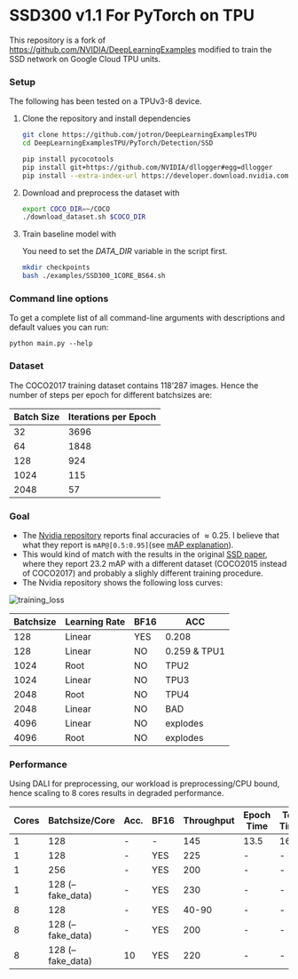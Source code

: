 # **SSD300 v1.1 For PyTorch on TPU**

This repository is a fork of https://github.com/NVIDIA/DeepLearningExamples modified to train the SSD network on Google Cloud TPU units.

### Setup

The following has been tested on a TPUv3-8 device. 

1. Clone the repository and install dependencies

   ```bash
   git clone https://github.com/jotron/DeepLearningExamplesTPU
   cd DeepLearningExamplesTPU/PyTorch/Detection/SSD
   
   pip install pycocotools
   pip install git+https://github.com/NVIDIA/dllogger#egg=dllogger
   pip install --extra-index-url https://developer.download.nvidia.com/compute/redist --upgrade nvidia-dali-cuda102
   ```

2. Download and preprocess the dataset with 

   ````bash
   export COCO_DIR=~/COCO
   ./download_dataset.sh $COCO_DIR
   ````

3. Train baseline model with

   You need to set the *DATA_DIR* variable in the script first.

   ```bash
   mkdir checkpoints
   bash ./examples/SSD300_1CORE_BS64.sh
   ```
   

### Command line options

To get a complete list of all command-line arguments with descriptions and default values you can run:

```
python main.py --help
```

### Dataset

The COCO2017 training dataset contains 118’287 images. Hence the number of steps per epoch for different batchsizes are:

| Batch Size | Iterations per Epoch |
| ---------- | -------------------- |
| 32         | 3696                 |
| 64         | 1848                 |
| 128        | 924                  |
| 1024       | 115                  |
| 2048       | 57                   |

### Goal

- The [Nvidia repository](https://github.com/NVIDIA/DeepLearningExamples/tree/master/PyTorch/Detection/SSD#setup)  reports final accuracies of $\approx 0.25$.
  I believe that what they report is `mAP@[0.5:0.95]`(see [mAP explanation](https://datascience.stackexchange.com/questions/16797/what-does-the-notation-map-5-95-mean)).
- This would kind of match with the results in the original [SSD paper](https://arxiv.org/pdf/1512.02325.pdf), where they report 23.2 mAP with a different dataset (COCO2015 instead of COCO2017) and probably a slighly different training procedure.
- The Nvidia repository shows the following loss curves:

![training_loss](PyTorch/Detection/SSD/img/training_loss.png)

| Batchsize | Learning Rate | BF16 | ACC          |
| --------- | ------------- | ---- | ------------ |
| 128       | Linear        | YES  | 0.208        |
| 128       | Linear        | NO   | 0.259 & TPU1 |
| 1024      | Root          | NO   | TPU2         |
| 1024      | Linear        | NO   | TPU3         |
| 2048      | Root          | NO   | TPU4         |
| 2048      | Linear        | NO   | BAD          |
| 4096      | Linear        | NO   | explodes     |
| 4096      | Root          | NO   | explodes     |

### Performance

Using DALI for preprocessing, our workload is preprocessing/CPU bound, hence scaling to 8 cores results in degraded performance.

| Cores | Batchsize/Core   | Acc. | BF16 | Throughput | Epoch Time | Tot. Time |
| ----- | ---------------- | ---- | ---- | ---------- | ---------- | --------- |
| 1     | 128              | -    | -    | 145        | 13.5       | 16h       |
| 1     | 128              | -    | YES  | 225        | -          | -         |
| 1     | 256              | -    | YES  | 200        | -          | -         |
| 1     | 128 (–fake_data) | -    | YES  | 230        | -          | -         |
| 8     | 128              | -    | YES  | 40-90      | -          | -         |
| 8     | 128 (–fake_data) | -    | YES  | 200        | -          | -         |
| 8     | 128 (–fake_data) | 10   | YES  | 220        | -          | -         |

